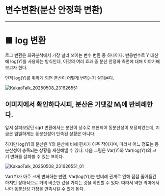 # 변수변환(분산 안정화 변환)
---
# ■ log 변환

로그 변환은 회귀분석에서 가장 널리 쓰이는 변수 변환 중 하나이다. 
반응변수로 Y 대신에 log(Y)를 사용하는 방식인데, 이것의 여러 효과 중 분산 안정화 측면에 대해 이야기해보고자 한다.

먼저 log(Y)를 취하게 되면 분산이 어떻게 변하는지 살펴본다. 

![KakaoTalk_20250508_231626551](https://github.com/user-attachments/assets/a89c461b-ad19-40da-88d6-8e6b194e1212)

## 이미지에서 확인하다시피, 분산은 기댓값 M<sub>i</sub>에 반비례한다. 
앞서 살펴보았던 sqrt 변환에서는 분산이 상수로 표현되어 동분산성이 보장되었는데, 지금은 엄밀하게는 동분산성이 만족된 상황은 아니다. 

하지만 log(Y)의 분산은 Y의 분산에 비해 편차가 아주 작아지며, 따라서 어느 정도는 동분산성이 충족되는 상황을 재현해낼 수 있다. 
다음 그림은 Var(Y)와 Var(log(Y))의 크기 변화를 살펴볼 수 있는 표이다. 

![KakaoTalk_20250508_231626551_01](https://github.com/user-attachments/assets/081b5f81-591c-41d5-8fcb-6c6a3befa68e)

Var(Y)가 아주 크게 변화하는 반면, Var(log(Y))는 반비례 관계로 인해 점점 줄어들긴 하지만 상대적으로 거의 비슷한 값을 가지는 것을 확인할 수 있다. 
따라서 약한 의미에서나마 동분산성 가정을 만족시킬 수 있게 된다. 

